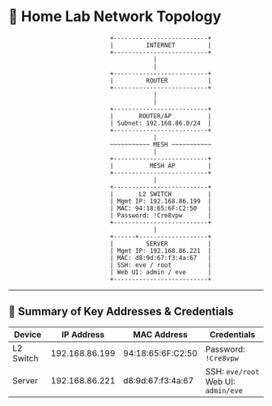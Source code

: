 # 📡 Home Lab Network Topology

```
                            +--------------------------+
                            |         INTERNET         |
                            +--------------------------+
                                        |
                                        |
                            +--------------------------+
                            |         ROUTER           |
                            +--------------------------+
                                        |
                                        |
                            +--------------------------+
                            |       ROUTER/AP          |
                            | Subnet: 192.168.86.0/24  |
                            +--------------------------+
                                        |
                            ~~~~~~~~~~~ MESH ~~~~~~~~~~~
                                        |
                            +--------------------------+
                            |          MESH AP         |
                            +--------------------------+
                                        |
                            +--------------------------+
                            |       L2 SWITCH          |
                            | Mgmt IP: 192.168.86.199  |
                            | MAC: 94:18:65:6F:C2:50   |
                            | Password: !Cre8vpw       |
                            +--------------------------+
                                        |
                            +------+-------------------+
                            |         SERVER           |
                            | Mgmt IP: 192.168.86.221  |
                            | MAC: d8:9d:67:f3:4a:67   |
                            | SSH: eve / root          |
                            | Web UI: admin / eve      |
                            +--------------------------+
```

---

## 🧾 Summary of Key Addresses & Credentials

| Device      | IP Address        | MAC Address            | Credentials             |
|-------------|-------------------|-------------------------|--------------------------|
| L2 Switch   | 192.168.86.199    | 94:18:65:6F:C2:50       | Password: `!Cre8vpw`     |
| Server      | 192.168.86.221    | d8:9d:67:f3:4a:67       | SSH: `eve/root`<br>Web UI: `admin/eve` |